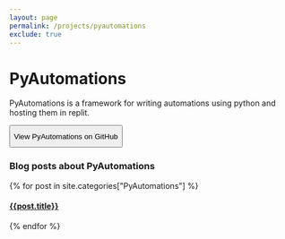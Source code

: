 ```yaml
---
layout: page
permalink: /projects/pyautomations
exclude: true
---
```

<style>
    button{
        height: 40px;
    }
</style>

# PyAutomations
PyAutomations is a framework for writing automations using python and hosting them in replit.

<button onclick="location.href='https://github.com/morpheus636/PyAutomations'" type="button">View PyAutomations on GitHub</button>

### Blog posts about PyAutomations
  <div class="archive-group">
    {% for post in site.categories["PyAutomations"] %}
    <article class="archive-item">
      <h4><a href="{{ site.baseurl }}{{ post.url }}">{{post.title}}</a></h4>
    </article>
    {% endfor %}
  </div>
  
